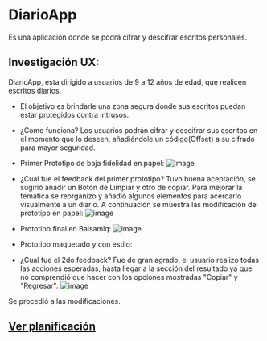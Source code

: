 # DiarioApp

Es una aplicación donde se podrá cifrar y descifrar escritos personales.

## Investigación UX:
DiarioApp, esta dirigido a usuarios de 9 a 12 años de edad, que realicen escritos diarios.

- El objetivo es brindarle una zona segura donde sus escritos puedan estar protegidos contra intrusos.

- ¿Como funciona?
Los usuarios podrán cifrar y descifrar sus escritos en el momento que lo deseen, añadiéndole un código(Offset) a su cifrado para mayor seguridad.

- Primer Prototipo de baja fidelidad en papel:
![image](https://user-images.githubusercontent.com/19483987/59091531-2adc4100-88d5-11e9-8d93-6471fe2d9dcb.png)

- ¿Cual fue el feedback del primer prototipo?
  Tuvo buena aceptación, se sugirió añadir un Botón de Limpiar y otro de copiar. Para mejorar la temática se reorganizo y añadió algunos elementos para acercarlo visualmente a un diario. A continuación se muestra las modificación del prototipo en papel:
![image](https://user-images.githubusercontent.com/19483987/59089868-c9b26e80-88d0-11e9-9fbb-a4dafff7e78c.png)

- Prototipo final en Balsamiq:
![image](https://user-images.githubusercontent.com/19483987/59091018-003db880-88d4-11e9-8947-616c2bc49777.png)

- Prototipo maquetado y con estilo:

<!-- ![Imagen 1][1]  ![Imagen 2][2] ![Imagen 3][3]  ![Imagen 4][4]  ![Imagen 5][5]  ![Imagen 6][6]  ![Imagen 7][7] -->

[1]: https://user-images.githubusercontent.com/19483987/59504713-24b40a80-8e69-11e9-9cd3-4964e959846a.png
[2]: https://user-images.githubusercontent.com/19483987/59504711-24b40a80-8e69-11e9-964b-2a34874c3af8.png
[3]: https://user-images.githubusercontent.com/19483987/59504710-24b40a80-8e69-11e9-94ca-9d90bb3c7e93.png
[4]: https://user-images.githubusercontent.com/19483987/59504709-24b40a80-8e69-11e9-97ef-5a2a2f0e551c.png
[5]: https://user-images.githubusercontent.com/19483987/59504708-241b7400-8e69-11e9-9018-e6897d3ae10b.png
[6]: https://user-images.githubusercontent.com/19483987/59504706-241b7400-8e69-11e9-8a09-ba4926262590.png
[7]: https://user-images.githubusercontent.com/19483987/59504714-24b40a80-8e69-11e9-9d2e-48dc5561720c.png

 - ¿Cual fue el 2do feedback?
  Fue de gran agrado, el usuario realizo todas las acciones esperadas, hasta llegar a la sección del resultado ya que no comprendió que hacer con los opciones mostradas "Copiar" y "Regresar".
  ![image](https://user-images.githubusercontent.com/19483987/59504714-24b40a80-8e69-11e9-9d2e-48dc5561720c.png)

  Se procedió a las modificaciones.


## [Ver planificación](https://docs.google.com/document/d/12EmREJ2fMPsqwEOMmJSzJC-02cxqbLifR81sie_IofQ/edit?usp=sharing "titulo")